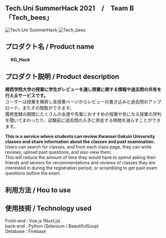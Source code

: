 ## Tech.Uni SummerHack 2021　/　Team B「Tech_bees」

![Tech.Uni SummerHack](https://user-images.githubusercontent.com/82380312/132005916-fa061804-28c8-4f6c-871f-dab2c9c649c1.png)
![Tech_bees](https://user-images.githubusercontent.com/82380312/132005289-978a72a9-6a2d-472b-b2a9-69cb669e8694.png)


## プロダクト名 / Product name
　 <b>KG_Hack</b>
## プロダクト説明 / Product description
<b>関西学院大学の授業に学生がレビューを通し授業に関する情報や過去問の共有を行えるサービスです。</b><br>
ユーザーは授業を検索し各授業ページからレビューの書き込みと過去問のアップロード、またその閲覧ができます。<br>
履修登録の期間にたくさんの友達や先輩におすすめの授業や気になる授業の評判を聞いてまわったり、試験前に過去問の入手に奔走する時間を減らすことができます。<br>

<b>This is a service where students can review Kwansei Gakuin University classes and share information about the classes and past examination.</b><br>
Users can search for classes, and from each class page, they can write reviews, upload past questions, and also view them.<br>
This will reduce the amount of time they would have to spend asking their friends and seniors for recommendations and reviews of classes they are interested in during the registration period, or scrambling to get past exam questions before the exam.

## 利用方法 / Hou to use

## 使用技術 / Technology used
Front-end : Vue.js (Nuxt.js) <br>
back-end : Python (Selenium / BeautifulSoup) <br>
Detabase : Firebase
